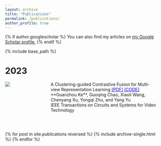 ```yaml
---
layout: archive
title: "Publications"
permalink: /publications/
author_profile: true
---
```


{% if author.googlescholar %}
  You can also find my articles on <u><a href="{{author.googlescholar}}">my Google Scholar profile</a>.</u>
{% endif %}

{% include base_path %}

<style>



.left {
  float: left;
  width: 150px;
  height: 150px;
  /* background: #bfbfbf; */
}

.right {
  overflow: visible;
  height: 150px;
  /* background: #efefef; */
}

.right p{
  /* margin: 0 20px 0; */
  text-align: left;
  margin-left: 20px;
}
</style>

2023
===


<div class="content">
  <div class="left">
    <img src="https://ihades.cn/images/cloven-arch.png">
  </div>
  <div class="right">
    <p>A Clustering-guided Contrastive Fusion for Multi-view Representation Learning <a href="https://arxiv.org/pdf/2212.13726.pdf" style="color: blue;">[PDF]</a> <a href="https://github.com/Guanzhou-Ke/cloven" style="color: blue;">[CODE]</a> <br> **Guanzhou Ke**, Guoqing Chao, Xiaoli Wang, Chenyang Xu, Yongqi Zhu, and Yang Yu <br> IEEE Transactions on Circuits and Systems for Video Technology </p>
  </div>
</div>

{% for post in site.publications reversed %}
  {% include archive-single.html %}
{% endfor %}
